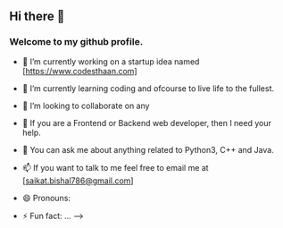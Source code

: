 ## Hi there 👋
### Welcome to my github profile.

- 🔭 I’m currently working on a startup idea named [https://www.codesthaan.com]

- 🌱 I’m currently learning coding and ofcourse to live life to the fullest.

- 👯 I’m looking to collaborate on any 
- 🤔 If you are a Frontend or Backend web developer, then I need your help.
- 💬 You can ask me about anything related to Python3, C++ and Java.
- 📫 If you want to talk to me feel free to email me at [saikat.bishal786@gmail.com]
- 😄 Pronouns: 
- ⚡ Fun fact: ...
-->
